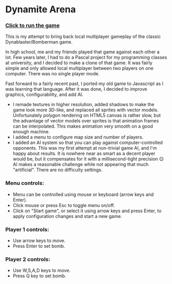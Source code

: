 # Dynamite Arena
### [Click to run the game](https://abramus666.github.io/dynamite-arena/)

This is my attempt to bring back local multiplayer gameplay of the classic Dynablaster/Bomberman game.

In high school, me and my friends played that game against each other a lot. Few years later, I had to do a Pascal project for my programming classes at university, and I decided to make a clone of that game. It was fairly simple and only allowed local multiplayer between two players on one computer. There was no single player mode.

Fast forward to a fairly recent past, I ported my old game to Javascript as I was learning that language. After it was done, I decided to improve graphics, configurability, and add AI.
- I remade textures in higher resolution, added shadows to make the game look more 3D-like, and replaced all sprites with vector models. Unfortunately polygon rendering on HTML5 canvas is rather slow, but the advantage of vector models over sprites is that animation frames can be interpolated. This makes animation very smooth on a good enough machine.
- I added a menu to configure map size and number of players.
- I added an AI system so that you can play against computer-controlled opponents. This was my first attempt at non-trivial game AI, and I'm happy about results. It is nowhere near as smart as a decent player would be, but it compensates for it with a millisecond-tight precision :wink: AI makes a reasonable challenge while not appearing that much "artificial". There are no difficulty settings.

### Menu controls:
- Menu can be controlled using mouse or keyboard (arrow keys and Enter).
- Click mouse or press Esc to toggle menu on/off.
- Click on "Start game", or select it using arrow keys and press Enter, to apply configuration changes and start a new game.

### Player 1 controls:
- Use arrow keys to move.
- Press Enter to set bomb.

### Player 2 controls:
- Use W,S,A,D keys to move.
- Press Q key to set bomb.

